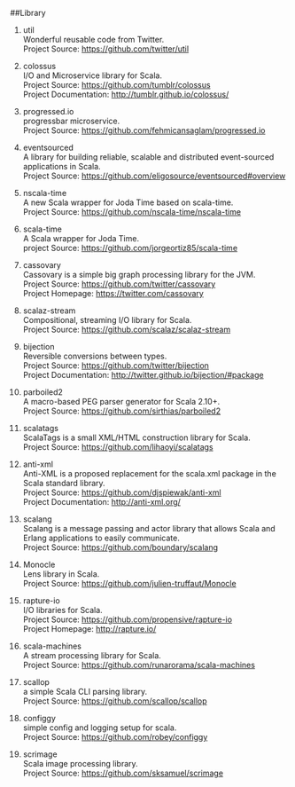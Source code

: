 ##Library   

1. util    
Wonderful reusable code from Twitter.     
Project Source: https://github.com/twitter/util 

1. colossus    
I/O and Microservice library for Scala.     
Project Source: https://github.com/tumblr/colossus     
Project Documentation: http://tumblr.github.io/colossus/ 

1. progressed.io      
progressbar microservice.      
Project Source: https://github.com/fehmicansaglam/progressed.io     

1. eventsourced     
A library for building reliable, scalable and distributed event-sourced applications in Scala.       
Project Source: https://github.com/eligosource/eventsourced#overview   

1. nscala-time    
A new Scala wrapper for Joda Time based on scala-time.     
Project Source: https://github.com/nscala-time/nscala-time 

1. scala-time    
A Scala wrapper for Joda Time.    
project Source: https://github.com/jorgeortiz85/scala-time    

1. cassovary     
Cassovary is a simple big graph processing library for the JVM.    
Project Source: https://github.com/twitter/cassovary    
Project Homepage: https://twitter.com/cassovary   

1. scalaz-stream    
Compositional, streaming I/O library for Scala.    
Project Source: https://github.com/scalaz/scalaz-stream   

1. bijection    
Reversible conversions between types.     
Project Source: https://github.com/twitter/bijection      
Project Documentation: http://twitter.github.io/bijection/#package

1. parboiled2   
A macro-based PEG parser generator for Scala 2.10+.    
Project Source: https://github.com/sirthias/parboiled2   

1. scalatags   
ScalaTags is a small XML/HTML construction library for Scala.    
Project Source: https://github.com/lihaoyi/scalatags   

1. anti-xml    
Anti-XML is a proposed replacement for the scala.xml package in the Scala standard library.     
Project Source: https://github.com/djspiewak/anti-xml    
Project Documentation:  http://anti-xml.org/

1. scalang   
Scalang is a message passing and actor library that allows Scala and Erlang applications to easily communicate.   
Project Source: https://github.com/boundary/scalang  

1. Monocle  
Lens library in Scala.   
Project Source: https://github.com/julien-truffaut/Monocle 

1. rapture-io   
I/O libraries for Scala.   
Project Source: https://github.com/propensive/rapture-io   
Project Homepage: http://rapture.io/

1. scala-machines   
A stream processing library for Scala.    
Project Source:  https://github.com/runarorama/scala-machines   

1. scallop    
a simple Scala CLI parsing library.    
Project Source: https://github.com/scallop/scallop   

1. configgy    
simple config and logging setup for scala.   
Project Source: https://github.com/robey/configgy

1. scrimage   
Scala image processing library.    
Project Source: https://github.com/sksamuel/scrimage  
        